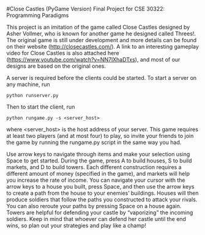 #Close Castles (PyGame Version)
Final Project for CSE 30322: Programming Paradigms

This project is an imitation of the game called Close Castles designed by Asher Vollmer, who is known for another game he designed called Threes!. The original game is still under development and more details can be found on their website (http://closecastles.com/). A link to an interesting gameplay video for Close Castles is also attached here (https://www.youtube.com/watch?v=NN7lXhaDTxs), and most of our designs are based on the original ones.

A server is required before the clients could be started. To start a server on any machine, run
```
python runserver.py
```
Then to start the client, run
```
python rungame.py -s <server_host>
```
where <server_host> is the host address of your server. This game requires at least two players (and at most four) to play, so invite your friends to join the game by running the rungame.py script in the same way you had.

Use arrow keys to navigate through items and make your selection using Space to get started. During the game, press A to build houses, S to build markets, and D to build towers. Each different construction requires a different amount of money (specified in the game), and markets will help you increase the rate of income. You can navigate your cursor with the arrow keys to a house you built, press Space, and then use the arrow keys to create a path from the house to your enemies’ buildings. Houses will then produce soldiers that follow the paths you constructed to attack your rivals. You can also reroute your paths by pressing Space on a house again. Towers are helpful for defending your castle by “vaporizing” the incoming soldiers. Keep in mind that whoever can defend her castle until the end wins, so plan out your strategies and play like a champ!
